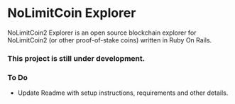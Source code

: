 # NoLimitCoin Explorer

NoLimitCoin2 Explorer is an open source blockchain explorer for NoLimitCoin2 (or other proof-of-stake coins) written in Ruby On Rails.
### This project is still under development.

### To Do
- Update Readme with setup instructions, requirements and other details.
